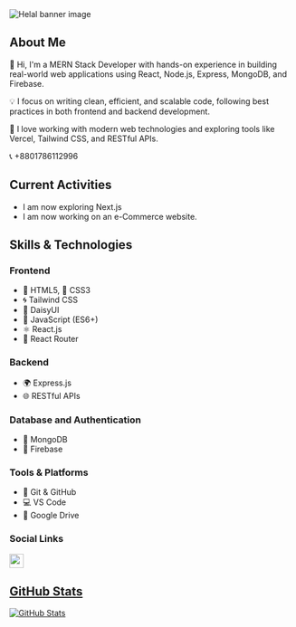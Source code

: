 <img src="https://i.postimg.cc/5t5cdStf/banner2.png" alt="Helal banner image">
 <h2>About Me</h2> 
 <p>👋 Hi, I'm a MERN Stack Developer with hands-on experience in building real-world web applications using React, Node.js, Express, MongoDB, and Firebase.</p>
 <p>💡 I focus on writing clean, efficient, and scalable code, following best practices in both frontend and backend development.</p>
 <p>🚀 I love working with modern web technologies and exploring tools like Vercel, Tailwind CSS, and RESTful APIs.</p>
 <p>📞 +8801786112996</p>

 <h2>Current Activities </h2>
 <ul>
  <li>I am now exploring Next.js</li>
  <li>I am now working on an e-Commerce website.</li>
 </ul>
 <h2>Skills & Technologies</h2>
 <h3>Frontend</h3>
 <ul>
  <li>🎯 HTML5, 💅 CSS3</li>
  <li>🌀 Tailwind CSS</li>
  <li>🎨 DaisyUI</li>
  <li>📜 JavaScript (ES6+)</li>
  <li>⚛️ React.js</li>
  <li>🔀 React Router</li>
 </ul>
 <h3>Backend</h3>
 <ul>
  <li>🌍 Express.js</li>
  <li>🌐 RESTful APIs</li>
 </ul>
 <h3>Database and Authentication</h3>
 <ul>
  <li>🍃 MongoDB</li>
  <li>🔐 Firebase </li>
 </ul>
 <h3>Tools & Platforms</h3>
 <ul>
  <li>🔁 Git & GitHub</li>
  <li>💻 VS Code</li>
  <li>📁 Google Drive</li>
 </ul>
 <h3>Social Links</h3>
 <a href="www.linkedin.com/in/helal-sarker"><img src="https://img.shields.io/badge/linkedin-%230077B5.svg?&style=for-the-badge&logo=linkedin&logoColor=white" height=25>

 <h2>GitHub Stats</h2>
<p><img src="https://github-readme-stats.vercel.app/api?username=helal366&amp;show_icons=true" alt="GitHub Stats"></p>
<!--
**helal366/helal366** is a ✨ _special_ ✨ repository because its `README.md` (this file) appears on your GitHub profile.

Here are some ideas to get you started:

- 🔭 I’m currently working on ...
- 🌱 I’m currently learning ...
- 👯 I’m looking to collaborate on ...
- 🤔 I’m looking for help with ...
- 💬 Ask me about ...
- 📫 How to reach me: ...
- 😄 Pronouns: ...
- ⚡ Fun fact: ...
-->
